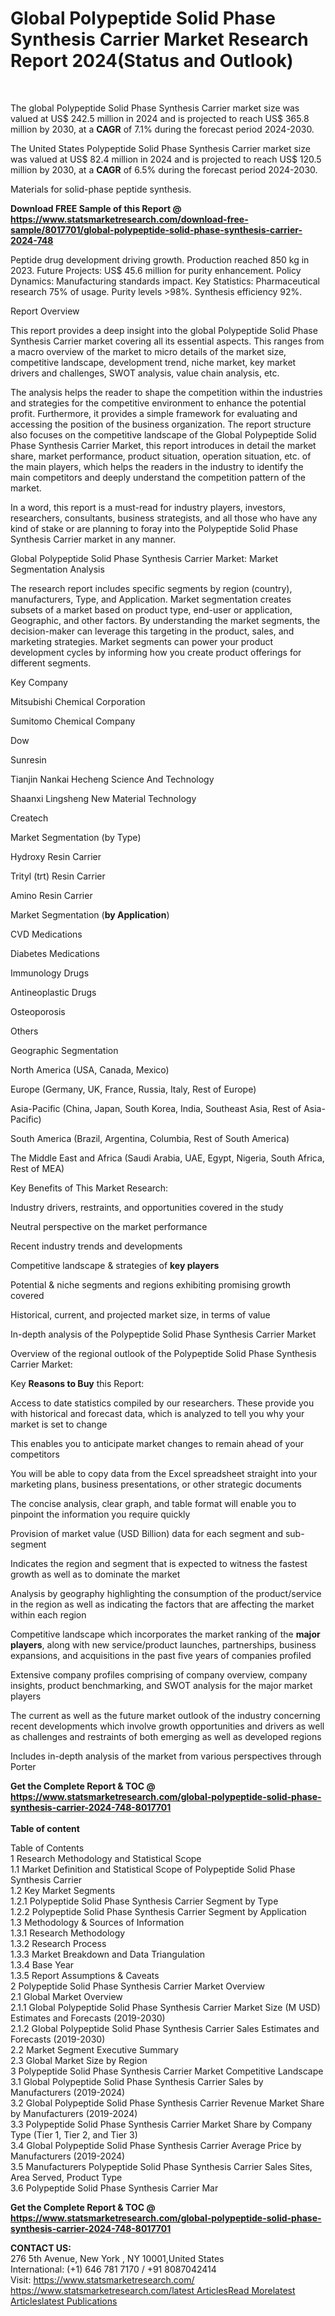 <h1>Global Polypeptide Solid Phase Synthesis Carrier Market Research Report 2024(Status and Outlook)</h1><br/><p>The global Polypeptide Solid Phase Synthesis Carrier market size was valued at US$ 242.5 million in 2024 and is projected to reach US$ 365.8 million by 2030, at a <strong>CAGR</strong> of 7.1% during the forecast period 2024-2030.</p><p>The United States Polypeptide Solid Phase Synthesis Carrier market size was valued at US$ 82.4 million in 2024 and is projected to reach US$ 120.5 million by 2030, at a <strong>CAGR</strong> of 6.5% during the forecast period 2024-2030.</p><p>Materials for solid-phase peptide synthesis.</p><p><strong>Download FREE Sample of this Report @ <a href="https://www.statsmarketresearch.com/download-free-sample/8017701/global-polypeptide-solid-phase-synthesis-carrier-2024-748">https://www.statsmarketresearch.com/download-free-sample/8017701/global-polypeptide-solid-phase-synthesis-carrier-2024-748</a></strong></p><p>Peptide drug development driving growth. Production reached 850 kg in 2023. Future Projects: US$ 45.6 million for purity enhancement. Policy Dynamics: Manufacturing standards impact. Key Statistics: Pharmaceutical research 75% of usage. Purity levels >98%. Synthesis efficiency 92%.</p><p>Report Overview</p><p>This report provides a deep insight into the global Polypeptide Solid Phase Synthesis Carrier market covering all its essential aspects. This ranges from a macro overview of the market to micro details of the market size, competitive landscape, development trend, niche market, key market drivers and challenges, SWOT analysis, value chain analysis, etc.</p><p>The analysis helps the reader to shape the competition within the industries and strategies for the competitive environment to enhance the potential profit. Furthermore, it provides a simple framework for evaluating and accessing the position of the business organization. The report structure also focuses on the competitive landscape of the Global Polypeptide Solid Phase Synthesis Carrier Market, this report introduces in detail the market share, market performance, product situation, operation situation, etc. of the main players, which helps the readers in the industry to identify the main competitors and deeply understand the competition pattern of the market.</p><p>In a word, this report is a must-read for industry players, investors, researchers, consultants, business strategists, and all those who have any kind of stake or are planning to foray into the Polypeptide Solid Phase Synthesis Carrier market in any manner.</p><p>Global Polypeptide Solid Phase Synthesis Carrier Market: Market Segmentation Analysis</p><p>The research report includes specific segments by region (country), manufacturers, Type, and Application. Market segmentation creates subsets of a market based on product type, end-user or application, Geographic, and other factors. By understanding the market segments, the decision-maker can leverage this targeting in the product, sales, and marketing strategies. Market segments can power your product development cycles by informing how you create product offerings for different segments.</p><p>Key Company</p><p>Mitsubishi Chemical Corporation</p><p>Sumitomo Chemical Company</p><p>Dow</p><p>Sunresin</p><p>Tianjin Nankai Hecheng Science And Technology</p><p>Shaanxi Lingsheng New Material Technology</p><p>Createch</p><p>Market Segmentation (by Type)</p><p>Hydroxy Resin Carrier</p><p>Trityl (trt) Resin Carrier</p><p>Amino Resin Carrier</p><p>Market Segmentation (<strong>by Application</strong>)</p><p>CVD Medications</p><p>Diabetes Medications</p><p>Immunology Drugs</p><p>Antineoplastic Drugs</p><p>Osteoporosis</p><p>Others</p><p>Geographic Segmentation</p><p>North America (USA, Canada, Mexico)</p><p>Europe (Germany, UK, France, Russia, Italy, Rest of Europe)</p><p>Asia-Pacific (China, Japan, South Korea, India, Southeast Asia, Rest of Asia-Pacific)</p><p>South America (Brazil, Argentina, Columbia, Rest of South America)</p><p>The Middle East and Africa (Saudi Arabia, UAE, Egypt, Nigeria, South Africa, Rest of MEA)</p><p>Key Benefits of This Market Research:</p><p>Industry drivers, restraints, and opportunities covered in the study</p><p>Neutral perspective on the market performance</p><p>Recent industry trends and developments</p><p>Competitive landscape & strategies of <strong>key players</strong></p><p>Potential & niche segments and regions exhibiting promising growth covered</p><p>Historical, current, and projected market size, in terms of value</p><p>In-depth analysis of the Polypeptide Solid Phase Synthesis Carrier Market</p><p>Overview of the regional outlook of the Polypeptide Solid Phase Synthesis Carrier Market:</p><p>Key <strong>Reasons to Buy</strong> this Report:</p><p>Access to date statistics compiled by our researchers. These provide you with historical and forecast data, which is analyzed to tell you why your market is set to change</p><p>This enables you to anticipate market changes to remain ahead of your competitors</p><p>You will be able to copy data from the Excel spreadsheet straight into your marketing plans, business presentations, or other strategic documents</p><p>The concise analysis, clear graph, and table format will enable you to pinpoint the information you require quickly</p><p>Provision of market value (USD Billion) data for each segment and sub-segment</p><p>Indicates the region and segment that is expected to witness the fastest growth as well as to dominate the market</p><p>Analysis by geography highlighting the consumption of the product/service in the region as well as indicating the factors that are affecting the market within each region</p><p>Competitive landscape which incorporates the market ranking of the <strong>major players</strong>, along with new service/product launches, partnerships, business expansions, and acquisitions in the past five years of companies profiled</p><p>Extensive company profiles comprising of company overview, company insights, product benchmarking, and SWOT analysis for the major market players</p><p>The current as well as the future market outlook of the industry concerning recent developments which involve growth opportunities and drivers as well as challenges and restraints of both emerging as well as developed regions</p><p>Includes in-depth analysis of the market from various perspectives through Porter</p><div><b>Get the Complete Report & TOC @ <a href="https://www.statsmarketresearch.com/global-polypeptide-solid-phase-synthesis-carrier-2024-748-8017701">https://www.statsmarketresearch.com/global-polypeptide-solid-phase-synthesis-carrier-2024-748-8017701</a></b></div><br><b>Table of content</b><p>Table of Contents<br /> 1 Research Methodology and Statistical Scope<br /> 1.1 Market Definition and Statistical Scope of Polypeptide Solid Phase Synthesis Carrier<br /> 1.2 Key Market Segments<br /> 1.2.1 Polypeptide Solid Phase Synthesis Carrier Segment by Type<br /> 1.2.2 Polypeptide Solid Phase Synthesis Carrier Segment by Application<br /> 1.3 Methodology & Sources of Information<br /> 1.3.1 Research Methodology<br /> 1.3.2 Research Process<br /> 1.3.3 Market Breakdown and Data Triangulation<br /> 1.3.4 Base Year<br /> 1.3.5 Report Assumptions & Caveats<br /> 2 Polypeptide Solid Phase Synthesis Carrier Market Overview<br /> 2.1 Global Market Overview<br /> 2.1.1 Global Polypeptide Solid Phase Synthesis Carrier Market Size (M USD) Estimates and Forecasts (2019-2030)<br /> 2.1.2 Global Polypeptide Solid Phase Synthesis Carrier Sales Estimates and Forecasts (2019-2030)<br /> 2.2 Market Segment Executive Summary<br /> 2.3 Global Market Size by Region<br /> 3 Polypeptide Solid Phase Synthesis Carrier Market Competitive Landscape<br /> 3.1 Global Polypeptide Solid Phase Synthesis Carrier Sales by Manufacturers (2019-2024)<br /> 3.2 Global Polypeptide Solid Phase Synthesis Carrier Revenue Market Share by Manufacturers (2019-2024)<br /> 3.3 Polypeptide Solid Phase Synthesis Carrier Market Share by Company Type (Tier 1, Tier 2, and Tier 3)<br /> 3.4 Global Polypeptide Solid Phase Synthesis Carrier Average Price by Manufacturers (2019-2024)<br /> 3.5 Manufacturers Polypeptide Solid Phase Synthesis Carrier Sales Sites, Area Served, Product Type<br /> 3.6 Polypeptide Solid Phase Synthesis Carrier Mar<br><div><b>Get the Complete Report & TOC @ <a href="https://www.statsmarketresearch.com/global-polypeptide-solid-phase-synthesis-carrier-2024-748-8017701">https://www.statsmarketresearch.com/global-polypeptide-solid-phase-synthesis-carrier-2024-748-8017701</a></b></div></p> <b>CONTACT US:</b><br>276 5th Avenue, New York , NY 10001,United States<br>International: (+1) 646 781 7170 / +91 8087042414<br>Visit: <a href="https://www.statsmarketresearch.com/">https://www.statsmarketresearch.com/</a><br><a href="https://gyeongbokgung.com">https://www.statsmarketresearch.com/</a><a href="https://hallyeomaritime.com">latest Articles</a><a href="https://jingwansa.com">Read More</a><a href=https://nguoiviet.jp/">latest Articles</a><a href="https://www.intelmarketresearch.com/">latest Publications</a>